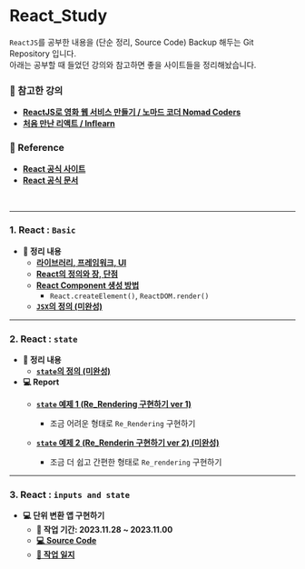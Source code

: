 # React_Study

`ReactJS`를 공부한 내용을 (단순 정리, Source Code) Backup 해두는 Git Repository 입니다. <br/>
아래는 공부할 때 들었던 강의와 참고하면 좋을 사이트들을 정리해놨습니다.

### 📔 참고한 강의

- **[ReactJS로 영화 웹 서비스 만들기 / 노마드 코더 Nomad Coders](https://nomadcoders.co/react-for-beginners/lobby)**
- **[처음 만난 리액트 / Inflearn](https://inf.run/YehVc)**


### 📃 Reference
- **[React 공식 사이트](https://ko.legacy.reactjs.org/)**
- **[React 공식 문서](https://ko.legacy.reactjs.org/docs/getting-started.html)**
<br/>
<hr/>

### 1. React : `Basic`

- **📃 정리 내용**
	- **[라이브러리, 프레임워크, UI](https://rclogstorage.tistory.com/122)**
	- **[React의 정의와 장, 단점](/React_Theory/React의%20정의.md)**
	- **[React Component 생성 방법](/React_Theory/React%20Component%20생성%20방법.md)**
		- `React.createElement()`, `ReactDOM.render()`
	- **[`JSX`의 정의 (미완성)]()**

---

### 2. React : `state`
- **📃 정리 내용**
	- **[`state`의 정의 (미완성)]()**
- **💻 Report**
	- **[`state` 예제 1 (Re_Rendering 구현하기 ver 1)](/Report/2023.11.24_Friday/React_state_exam1.md)**
		- 조금 어려운 형태로 `Re_Rendering` 구현하기

	- **[`state` 예제 2 (Re_Renderin 구현하기 ver 2) (미완성)](/Report/2023.11.27_Monday/React_state_exam2.md)**
		- 조금 더 쉽고 간편한 형태로 `Re_rendering` 구현하기

---

### 3. React : `inputs and state`
- **💻 단위 변환 앱 구현하기**
	- **📆 작업 기간: 2023.11.28 ~ 2023.11.00**
	- **[💻 Source Code](/src/2.%20state/UnitConversion.html)**
	- **[📃 작업 일지](/Report/UnitConversion.md)**


